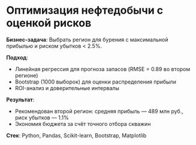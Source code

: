 # Оптимизация нефтедобычи с оценкой рисков

**Бизнес-задача**: Выбрать регион для бурения с максимальной прибылью и риском убытков < 2.5%.

**Подход**:  
- Линейная регрессия для прогноза запасов (RMSE = 0.89 во втором регионе)  
- Bootstrap (1000 выборок) для оценки распределения прибыли  
- ROI-анализ и доверительные интервалы
  
**Результат**:  
- Рекомендован второй регион: средняя прибыль — 489 млн руб., риск убытков — 1.1%  
- Экономия бюджета за счёт точного отбора скважин
  
**Стек**: Python, Pandas, Scikit-learn, Bootstrap, Matplotlib
